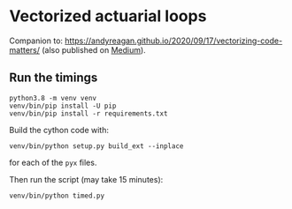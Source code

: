 # Vectorized actuarial loops

Companion to: https://andyreagan.github.io/2020/09/17/vectorizing-code-matters/ (also published on [Medium](https://towardsdatascience.com/vectorizing-code-matters-66c5f95ddfd5)).

## Run the timings

    python3.8 -m venv venv
    venv/bin/pip install -U pip
    venv/bin/pip install -r requirements.txt

Build the cython code with:

    venv/bin/python setup.py build_ext --inplace

for each of the `pyx` files.

Then run the script (may take 15 minutes):

    venv/bin/python timed.py
